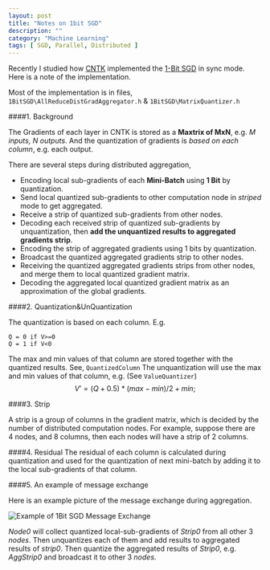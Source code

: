 ```yaml
---
layout: post
title: "Notes on 1bit SGD"
description: ""
category: "Machine Learning"
tags: [ SGD, Parallel, Distributed ]
---
```

Recently I studied how [CNTK](https://cntk.codeplex.com) implemented the [1-Bit SGD](http://research.microsoft.com/apps/pubs/?id=230137) in sync mode. 
Here is a note  of the implementation.

Most of the implementation is in files, `1BitSGD\AllReduceDistGradAggregator.h` & `1BitSGD\MatrixQuantizer.h`

<!--more-->

####1.  Background

The Gradients of each layer in CNTK is stored as a **Maxtrix of MxN**, e.g. *M inputs, N outputs*. And the quantization of gradients is *based on each column*, e.g. each output. 

There are several steps during distributed aggregation,

*   Encoding local sub-gradients of each **Mini-Batch** using **1 Bit** by quantization. 
*   Send local quantized sub-gradients to other computation node in *striped* mode to get aggregated.
*   Receive a strip of quantized sub-gradients from other nodes.
*   Decoding each received strip of quantized sub-gradients by unquantization, then **add the unquantized results to aggregated gradients strip**.
*   Encoding the strip of aggregated gradients using 1 bits by quantization.
*   Broadcast the quantized aggregated gradients strip to other nodes.
*   Receiving the quantized aggregated gradients strips from other nodes, and merge them to local quantized gradient matrix.
*   Decoding the aggregated local quantized gradient matrix as an approximation of the global gradients.

####2.  Quantization&UnQuantization

The quantization is based on each column. E.g.

    Q = 0 if V>=0
    Q = 1 if V<0

The max and min values of that column are stored together with the quantized results. See, `QuantizedColumn`
The unquantization will use the max and min values of that column, e.g. (See `ValueQuantizer`)
$$
V’ = (Q+0.5)*(max-min)/2 + min;
$$

####3.  Strip

A strip is a group of columns in the gradient matrix, which is decided by the number of distributed computation nodes. 
For example, suppose there are 4 nodes, and 8 columns, then each nodes will have a strip of 2 columns. 

####4.  Residual 
The residual of each column is calculated during quantization and used for the quantization of next mini-batch by adding it to the local sub-gradients of that column.

####5.  An example of message exchange

Here is an example picture of the message exchange during aggregation. 

![Example of 1Bit SGD Message Exchange]({{Site.Url}}/assets/images/Example_of_1Bit_SGD_Message_Pass.png)

*Node0* will collect quantized local-sub-gradients of *Strip0* from all other 3 *nodes*. 
Then unquantizes each of them and add results to aggregated results of *strip0*.
Then quantize the aggregated results of *Strip0*, e.g. *AggStrip0* and broadcast it to other 3 *nodes*.


